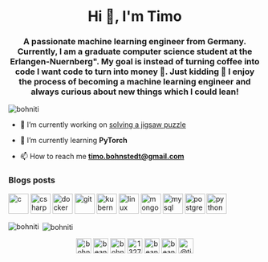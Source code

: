 <h1 align="center">Hi 👋, I'm Timo</h1>
<h3 align="center">A passionate machine learning engineer from Germany. Currently, I am a graduate computer science student at the Erlangen-Nuernberg". My goal is instead of turning coffee into code I want code to turn into money 🤪. Just kidding 🙈 I enjoy the process of becoming a machine learning engineer and always curious about new things which I could lean!</h3>

<p align="left"> <img src="https://komarev.com/ghpvc/?username=bohniti" alt="bohniti" /> </p>

- 🔭 I’m currently working on [solving a jigsaw puzzle](https://github.com/bohniti/Jigsaw-Puzzling)

- 🌱 I’m currently learning **PyTorch**

- 📫 How to reach me **timo.bohnstedt@gmail.com**

### Blogs posts
<!-- BLOG-POST-LIST:START -->
<!-- BLOG-POST-LIST:END -->

<p align="left"><img src="https://devicons.github.io/devicon/devicon.git/icons/c/c-original.svg" alt="c" width="40" height="40"/> <img src="https://devicons.github.io/devicon/devicon.git/icons/csharp/csharp-original.svg" alt="csharp" width="40" height="40"/> <img src="https://devicons.github.io/devicon/devicon.git/icons/docker/docker-original-wordmark.svg" alt="docker" width="40" height="40"/> <img src="https://www.vectorlogo.zone/logos/git-scm/git-scm-icon.svg" alt="git" width="40" height="40"/> <img src="https://www.vectorlogo.zone/logos/kubernetes/kubernetes-icon.svg" alt="kubernetes" width="40" height="40"/> <img src="https://devicons.github.io/devicon/devicon.git/icons/linux/linux-original.svg" alt="linux" width="40" height="40"/> <img src="https://devicons.github.io/devicon/devicon.git/icons/mongodb/mongodb-original-wordmark.svg" alt="mongodb" width="40" height="40"/> <img src="https://devicons.github.io/devicon/devicon.git/icons/mysql/mysql-original-wordmark.svg" alt="mysql" width="40" height="40"/> <img src="https://devicons.github.io/devicon/devicon.git/icons/postgresql/postgresql-original-wordmark.svg" alt="postgresql" width="40" height="40"/> <img src="https://devicons.github.io/devicon/devicon.git/icons/python/python-original.svg" alt="python" width="40" height="40"/></p><p><img align="left" src="https://github-readme-stats.vercel.app/api/top-langs/?username=bohniti&layout=compact&hide=html" alt="bohniti" /></p>

<p>&nbsp;<img align="center" src="https://github-readme-stats.vercel.app/api?username=bohniti&show_icons=true" alt="bohniti" /></p>

<p align="center"> 
<a href="https://dev.to/bohniti" target="blank"><img align="center" src="https://cdn.jsdelivr.net/npm/simple-icons@3.0.1/icons/dev-dot-to.svg" alt="bohniti" height="30" width="30" /></a>
<a href="https://twitter.com/beantown1992" target="blank"><img align="center" src="https://cdn.jsdelivr.net/npm/simple-icons@3.0.1/icons/twitter.svg" alt="beantown1992" height="30" width="30" /></a>
<a href="https://linkedin.com/in/bohniti" target="blank"><img align="center" src="https://cdn.jsdelivr.net/npm/simple-icons@3.0.1/icons/linkedin.svg" alt="bohniti" height="30" width="30" /></a>
<a href="https://stackoverflow.com/users/13279582" target="blank"><img align="center" src="https://cdn.jsdelivr.net/npm/simple-icons@3.0.1/icons/stackoverflow.svg" alt="13279582" height="30" width="30" /></a>
<a href="https://kaggle.com/beantown" target="blank"><img align="center" src="https://cdn.jsdelivr.net/npm/simple-icons@3.0.1/icons/kaggle.svg" alt="beantown" height="30" width="30" /></a>
<a href="https://instagram.com/beantown1992" target="blank"><img align="center" src="https://cdn.jsdelivr.net/npm/simple-icons@3.0.1/icons/instagram.svg" alt="beantown1992" height="30" width="30" /></a>
<a href="https://medium.com/@timo.bohnstedt" target="blank"><img align="center" src="https://cdn.jsdelivr.net/npm/simple-icons@3.0.1/icons/medium.svg" alt="@timo.bohnstedt" height="30" width="30" /></a>
</p>
